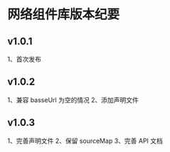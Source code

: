 # 网络组件库版本纪要

## v1.0.1

1、首次发布

## v1.0.2

1、兼容 basseUrl 为空的情况
2、添加声明文件

## v1.0.3

1、完善声明文件
2、保留 sourceMap
3、完善 API 文档
